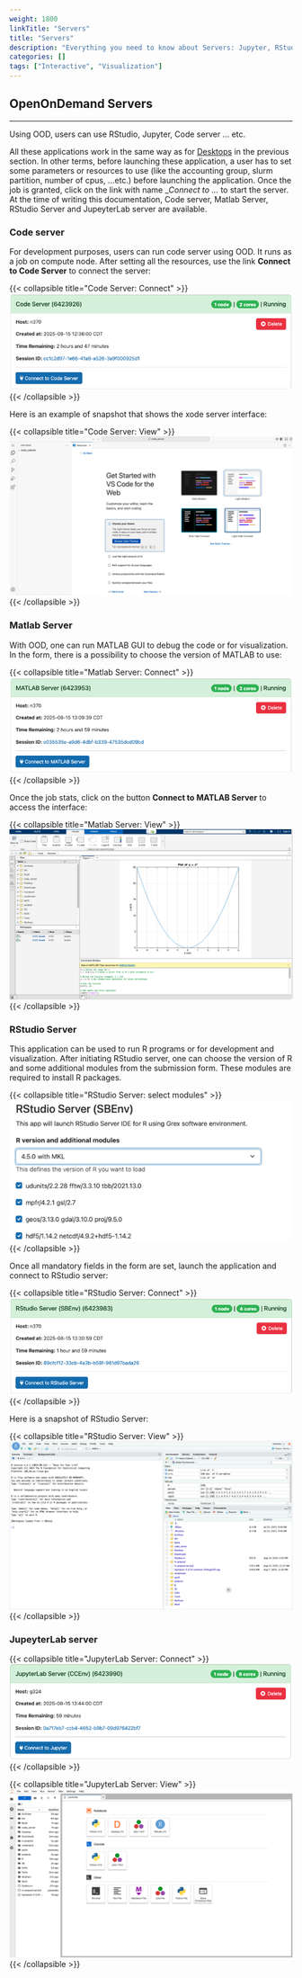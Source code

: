 ```yaml
---
weight: 1800
linkTitle: "Servers"
title: "Servers"
description: "Everything you need to know about Servers: Jupyter, RStudio."
categories: []
tags: ["Interactive", "Visualization"]
---
```


## OpenOnDemand Servers
---

Using OOD, users can use RStudio, Jupyter, Code server ... etc.

All these applications work in the same way as for [Desktops](ood/desktops) in the previous section. In other terms, before launching these application, a user has to set some parameters or resources to use (like the accounting group, slurm partition, number of cpus, ...etc.) before launching the application. Once the job is granted, click on the link with name __Connect to ..._ to start the server. At the time of writing this documentation, Code server, Matlab Server, RStudio Server and JupeyterLab server are available.

### Code server

For development purposes, users can run code server using OOD. It runs as a job on compute node. After setting all the resources, use the link __Connect to Code Server__ to connect the server:

{{< collapsible title="Code Server: Connect" >}}
![Code Server Connect](/ood/code-server-connect.png)
{{< /collapsible >}}

Here is an example of snapshot that shows the xode server interface:

{{< collapsible title="Code Server: View" >}}
![Code Server View](/ood/code-server-view.png)
{{< /collapsible >}}

### Matlab Server

With OOD, one can run MATLAB GUI to debug the code or for visualization. In the form, there is a possibility to choose the version of MATLAB to use:

{{< collapsible title="Matlab Server: Connect" >}}
![Matlab Server Connect](/ood/matlab-server-connect.png)
{{< /collapsible >}}

Once the job stats, click on the button __Connect to MATLAB Server__ to access the interface:

{{< collapsible title="Matlab Server: View" >}}
![Matlab Server View](/ood/matlab-server-view.png)
{{< /collapsible >}}

### RStudio Server

This application can be used to run R programs or for development and visualization. After initiating RStudio server, one can choose the version of R and some additional modules from the submission form. These modules are required to install R packages. 

{{< collapsible title="RStudio Server: select modules" >}}
![RStudio: Selecting modules](/ood/rstudio-pkgs.png)
{{< /collapsible >}}

Once all mandatory fields in the form are set, launch the application and connect to RStudio server:

{{< collapsible title="RStudio Server: Connect" >}}
![RStudio Server Connect](/ood/rstudio-server-connect.png)
{{< /collapsible >}}

Here is a snapshot of RStudio Server: 

{{< collapsible title="RStudio Server: View" >}}
![RStudio Server View](/ood/rstudio-server-view.png)
{{< /collapsible >}}

### JupeyterLab server

{{< collapsible title="JupyterLab Server: Connect" >}}
![JupyterLab Server Connect](/ood/jupyter-server-connect.png)
{{< /collapsible >}}

{{< collapsible title="JupyterLab Server: View" >}}
![JupyterLab Server View](/ood/jupyter-server-view.png)
{{< /collapsible >}}
   
<!-- {{< treeview display="tree" />}} -->

<!-- Changes and update:
* Last reviewed on: Jul 04, 2025.
-->
